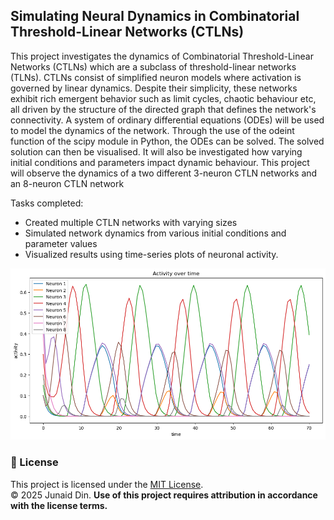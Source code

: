 ## Simulating Neural Dynamics in Combinatorial Threshold-Linear Networks (CTLNs)

This project investigates the dynamics of Combinatorial Threshold-Linear Networks (CTLNs) which are a subclass of threshold-linear networks (TLNs). CTLNs consist of simplified neuron models where activation is governed by linear dynamics. Despite their simplicity, these networks exhibit rich emergent behavior such as limit cycles, chaotic behaviour etc, all driven by the structure of the directed graph that defines the network's connectivity. A system of ordinary differential equations (ODEs) will be used to model the dynamics of the network. Through the use of the odeint function of the scipy module in Python, the ODEs can be solved. The solved solution can then be visualised. It will also be investigated how varying initial conditions and parameters impact dynamic behaviour. This project will observe the dynamics of a two different 3-neuron CTLN networks and an 8-neuron CTLN network

Tasks completed:

* Created multiple CTLN networks with varying sizes
* Simulated network dynamics from various initial conditions and parameter values
* Visualized results using time-series plots of neuronal activity.

![Neuron_Activity](images/neuron_activity.png)

### 📄 License

This project is licensed under the [MIT License](LICENSE).  
© 2025 Junaid Din. **Use of this project requires attribution in accordance with the license terms.**
